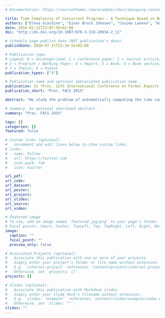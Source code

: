 ```yaml
---
# Documentation: https://sourcethemes.com/academic/docs/managing-content/

title: Time Complexity of Concurrent Programs - A Technique Based on Behavioural Types"
authors: ["Elena Giachino", "Einar Broch Johnsen", "Cosimo Laneve", "Ka I Pun"]
date: 2016-01-21T23:07:58+02:00 
doi: "http://dx.doi.org/10.1007/978-3-319-28934-2_11"

# Schedule page publish date (NOT publication's date).
publishDate: 2020-07-21T23:34:51+02:00

# Publication type.
# Legend: 0 = Uncategorized; 1 = Conference paper; 2 = Journal article;
# 3 = Preprint / Working Paper; 4 = Report; 5 = Book; 6 = Book section;
# 7 = Thesis; 8 = Patent
publication_types: ["1"]

# Publication name and optional abbreviated publication name.
publication: In *Proc. 12th International Conference on Formal Aspects of Component Software* (FACS 2015). LNCS 9659. © Springer 2016."
publication_short: "Proc. FACS 2015"

abstract: "We study the problem of automatically computing the time complexity of concurrent object-oriented programs. To determine this complexity we use intermediate abstract descriptions that record relevant information for the time analysis (cost of statements, creations of objects, and concurrent operations), called behavioural types. Then, we define a translation function that takes behavioural types and makes the parallelism explicit into so-called cost equations, which are fed to an automatic off-the-shelf solver for obtaining the time complexity."

# Summary. An optional shortened abstract.
summary: "Proc. FACS 2015"

tags: []
categories: []
featured: false

# Custom links (optional).
#   Uncomment and edit lines below to show custom links.
# links:
# - name: Follow
#   url: https://twitter.com
#   icon_pack: fab
#   icon: twitter

url_pdf:
url_code:
url_dataset:
url_poster:
url_project:
url_slides:
url_source:
url_video:

# Featured image
# To use, add an image named `featured.jpg/png` to your page's folder. 
# Focal points: Smart, Center, TopLeft, Top, TopRight, Left, Right, BottomLeft, Bottom, BottomRight.
image:
  caption: ""
  focal_point: ""
  preview_only: false

# Associated Projects (optional).
#   Associate this publication with one or more of your projects.
#   Simply enter your project's folder or file name without extension.
#   E.g. `internal-project` references `content/project/internal-project/index.md`.
#   Otherwise, set `projects: []`.
projects: []

# Slides (optional).
#   Associate this publication with Markdown slides.
#   Simply enter your slide deck's filename without extension.
#   E.g. `slides: "example"` references `content/slides/example/index.md`.
#   Otherwise, set `slides: ""`.
slides: ""
---
```

